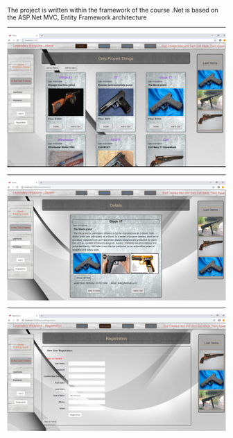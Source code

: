 The project is written within the framework of the course .Net is based on the ASP.Net MVC, Entity Framework architecture<br />
***
![alt text](https://github.com/michaeltyur/Project-Asp.Net-Mvc/blob/master/home.PNG)
***
![alt text](https://github.com/michaeltyur/Project-Asp.Net-Mvc/blob/master/details.PNG)
***
![alt text](https://github.com/michaeltyur/Project-Asp.Net-Mvc/blob/master/registration.PNG)
